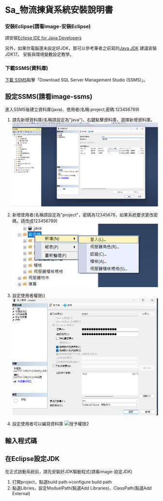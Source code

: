 # Sa_物流揀貨系統安裝說明書
### 安裝Eclipse(請看image-安裝Eclipse)

請安裝[Eclipse IDE for Java Developers](https://www.eclipse.org/downloads/download.php?file=/technology/epp/downloads/release/2024-12/R/eclipse-java-2024-12-R-win32-x86_64.zip)

另外，如果你電腦還未設定好JDK，那可以參考筆者之前寫的[Java JDK](https://www.kjnotes.com/devtools/35) 建議安裝JDK17。
安裝與環境變數設定教學。
### 下載SSMS(資料庫)

[下載 SSMS](https://learn.microsoft.com/en-us/sql/ssms/download-sql-server-management-studio-ssms?view=sql-server-ver16)點擊「Download SQL Server Management Studio (SSMS)」。
## 設定SSMS(請看image-ssms)

進入SSMS後建立資料庫(java)、使用者(名稱:project,密碼:123456789)
1. 請先新增資料庫(名稱請設定為"java")，右鍵點擊資料庫，選擇新增資料庫。
![建立java資料庫](image/ssms/建立java資料庫.png)

2. 新增使用者(名稱請設定為"project"，密碼為12345678，如果系統要求更改密碼，請改成123456789)
![新增使用者](image/ssms/新增使用者畫面.png)

3. 設定使用者權限()
![授予權限1](image/ssms/使用者權限授予(1).png)

4. 設定使用者可以編寫資料庫
![授予權限2]()
## 輸入程式碼


## 在Eclipse設定JDK

在正式啟動系統前，請先安裝好JDK驅動程式(請看image-設定JDK)
1. 打開project，點選build path->configure build path
2. 點選Libries，設定ModuelPath(點選Add Libraries)、ClassPath(點選Add External)
